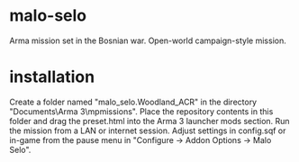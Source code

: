 # malo-selo
Arma mission set in the Bosnian war. Open-world campaign-style mission.

# installation
Create a folder named "malo_selo.Woodland_ACR" in the directory "Documents\Arma 3\mpmissions\". Place the repository contents in this folder and drag the preset.html into the Arma 3 launcher mods section. Run the mission from a LAN or internet session. Adjust settings in config.sqf or in-game from the pause menu in "Configure -> Addon Options -> Malo Selo".
